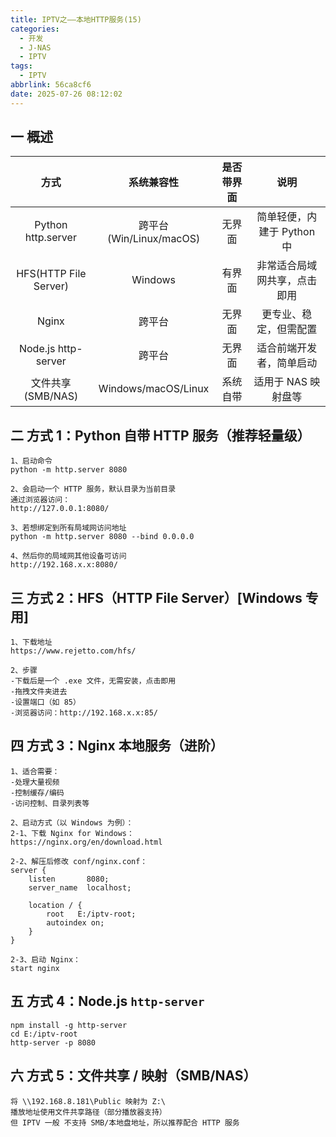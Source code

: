 ```yaml
---
title: IPTV之——本地HTTP服务(15)
categories:
  - 开发
  - J-NAS
  - IPTV
tags:
  - IPTV
abbrlink: 56ca8cf6
date: 2025-07-26 08:12:02
---
```

## 一 概述

|           方式           |       系统兼容性        | 是否带界面 |             说明             |
| :----------------------: | :---------------------: | :--------: | :--------------------------: |
| Python http.server | 跨平台(Win/Linux/macOS) |   无界面   |  简单轻便，内建于 Python 中  |
|  HFS(HTTP File Server)   |         Windows         |   有界面   | 非常适合局域网共享，点击即用 |
|          Nginx           |         跨平台          |   无界面   |    更专业、稳定，但需配置    |
|   Node.js http-server    |         跨平台          |   无界面   |   适合前端开发者，简单启动   |
|    文件共享(SMB/NAS)     |   Windows/macOS/Linux   |  系统自带  |     适用于 NAS 映射盘等      |

<!--more-->

## 二 方式 1：Python 自带 HTTP 服务（推荐轻量级）

```
1、启动命令
python -m http.server 8080

2、会启动一个 HTTP 服务，默认目录为当前目录
通过浏览器访问：
http://127.0.0.1:8080/

3、若想绑定到所有局域网访问地址
python -m http.server 8080 --bind 0.0.0.0

4、然后你的局域网其他设备可访问
http://192.168.x.x:8080/
```

## 三 方式 2：HFS（HTTP File Server）[Windows 专用]

```
1、下载地址
https://www.rejetto.com/hfs/

2、步骤
-下载后是一个 .exe 文件，无需安装，点击即用
-拖拽文件夹进去
-设置端口（如 85）
-浏览器访问：http://192.168.x.x:85/
```

## 四 方式 3：Nginx 本地服务（进阶）

```
1、适合需要：
-处理大量视频
-控制缓存/编码
-访问控制、目录列表等

2、启动方式（以 Windows 为例）：
2-1、下载 Nginx for Windows：
https://nginx.org/en/download.html

2-2、解压后修改 conf/nginx.conf：
server {
    listen       8080;
    server_name  localhost;

    location / {
        root   E:/iptv-root;
        autoindex on;
    }
}

2-3、启动 Nginx：
start nginx
```

## 五 方式 4：Node.js `http-server`

```
npm install -g http-server
cd E:/iptv-root
http-server -p 8080
```

## 六 方式 5：文件共享 / 映射（SMB/NAS）

```
将 \\192.168.8.181\Public 映射为 Z:\
播放地址使用文件共享路径（部分播放器支持）
但 IPTV 一般 不支持 SMB/本地盘地址，所以推荐配合 HTTP 服务
```

